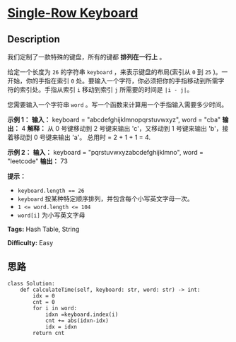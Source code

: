 # [Single-Row Keyboard][title]

## Description

我们定制了一款特殊的键盘，所有的键都 **排列在一行上**  。

给定一个长度为 `26` 的字符串 `keyboard` ，来表示键盘的布局(索引从 `0` 到 `25` )。一开始，你的手指在索引 `0`
处。要输入一个字符，你必须把你的手指移动到所需字符的索引处。手指从索引 `i` 移动到索引 `j` 所需要的时间是 `|i - j|`。

您需要输入一个字符串 `word` 。写一个函数来计算用一个手指输入需要多少时间。



**示例 1：**
            **输入：** keyboard = "abcdefghijklmnopqrstuvwxyz", word = "cba"    **输出：** 4    **解释：** 从 0 号键移动到 2 号键来输出 'c'，又移动到 1 号键来输出 'b'，接着移动到 0 号键来输出 'a'。    总用时 = 2 + 1 + 1 = 4.     

**示例 2：**
            **输入：** keyboard = "pqrstuvwxyzabcdefghijklmno", word = "leetcode"    **输出：** 73    



**提示：**

  * `keyboard.length == 26`
  * `keyboard` 按某种特定顺序排列，并包含每个小写英文字母一次。
  * `1 <= word.length <= 104`
  * `word[i]` 为小写英文字母


**Tags:** Hash Table, String

**Difficulty:** Easy

## 思路

``` python3
class Solution:
    def calculateTime(self, keyboard: str, word: str) -> int:
        idx = 0
        cnt = 0
        for i in word:
            idxn =keyboard.index(i)
            cnt += abs(idxn-idx)
            idx = idxn
        return cnt
```

[title]: https://leetcode-cn.com/problems/single-row-keyboard
